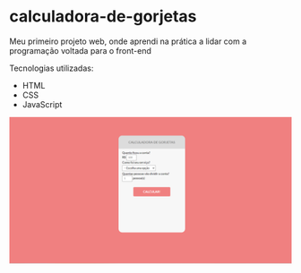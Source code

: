 # calculadora-de-gorjetas
<p>Meu primeiro projeto web, onde aprendi na prática a lidar com a programação voltada para o front-end</p>
<p>Tecnologias utilizadas:</p>

 - HTML
 - CSS
 - JavaScript
<img src="assets/calculadora-de-gorjetas.png">
